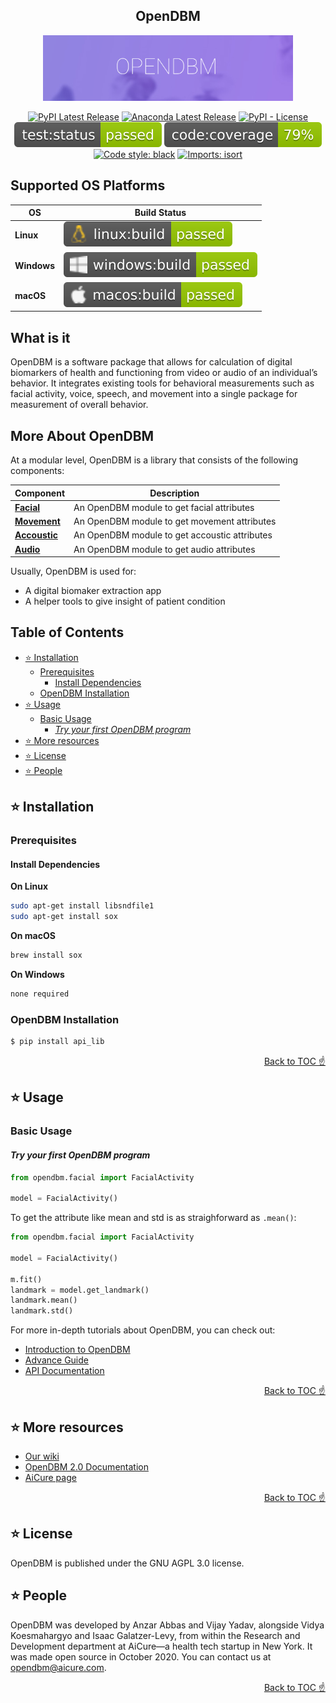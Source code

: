 <h2 align="center">
OpenDBM
</h2>

<div align="center">
  <img width="400" alt="GitHub Actions for deploying to GitHub Pages with Static Site Generators" src="./images/odbm.png">

[![PyPI Latest Release](https://img.shields.io/pypi/v/odbm?style=plastic)](https://pypi.org/project/odbm/)
[![Anaconda Latest Release](https://img.shields.io/badge/Anaconda.org-1.4.3-blue.svg?style=plastic)](https://anaconda.org/r/r-odbc)
[![PyPI - License](https://img.shields.io/pypi/l/odbm?style=plastic)](https://github.com/AiCure/open_dbm/blob/master/license.txt)
[![Test](https://raw.githubusercontent.com/teebid/aicure_opendbm/master/images/badges/test_status.svg)](https://github.com/teebid/aicure_opendbm/actions/workflows/open_dbm-code-checking.yml?query=branch%3Amaster++)
[![Coverage](https://raw.githubusercontent.com/teebid/aicure_opendbm/master/images/badges/code_coverage.svg)](https://github.com/teebid/aicure_opendbm/actions/workflows/open_dbm-code-checking.yml?query=branch%3Amaster++)
[![Code style: black](https://img.shields.io/badge/code%20style-black-000000.svg?style=flat)](https://github.com/psf/black)
[![Imports: isort](https://img.shields.io/badge/%20imports-isort-%231674b1?style=flat&labelColor=ef8336)](https://pycqa.github.io/isort/)
</div>

## Supported OS Platforms

OS                    | Build Status
----------------------------- | --------------------------------------------------------------------------------------------------------------------------------------------------------------------------------
**Linux**                 | [![Build](https://raw.githubusercontent.com/teebid/aicure_opendbm/master/images/badges/linux_status.svg)](https://github.com/teebid/aicure_opendbm/actions/workflows/open_dbm-build-checking.yml)
**Windows**                 | [![Build](https://raw.githubusercontent.com/teebid/aicure_opendbm/master/images/badges/windows_status.svg)](https://github.com/teebid/aicure_opendbm/actions/workflows/open_dbm-build-checking.yml)
**macOS**                 | [![Build](https://raw.githubusercontent.com/teebid/aicure_opendbm/master/images/badges/macos_status.svg)](https://github.com/teebid/aicure_opendbm/actions/workflows/open_dbm-build-checking.yml)


## What is it
OpenDBM is a software package that allows for calculation of digital 
biomarkers of health and functioning from video or audio of an individual’s 
behavior. It integrates existing tools for behavioral measurements such as
facial activity, voice, speech, and movement into a single package for measurement 
of overall behavior.

## More About OpenDBM

At a modular level, OpenDBM is a library that consists of the following components:

| Component | Description |
| ---- | --- |
| [**Facial**](https://teebid.github.io/aicure_opendbm/docs/category/api/facial) | An OpenDBM module to get facial attributes |
| [**Movement**](https://teebid.github.io/aicure_opendbm/docs/category/api/movement) | An OpenDBM module to get movement attributes |
| [**Accoustic**](https://teebid.github.io/aicure_opendbm/docs/category/api/accoustic) | An OpenDBM module to get accoustic attributes  |
| [**Audio**](https://teebid.github.io/aicure_opendbm/docs/category/api/audio) | An OpenDBM module to get audio attributes |

Usually, OpenDBM is used for:

- A digital biomaker extraction app
- A helper tools to give insight of patient condition

## Table of Contents

<!-- START doctoc generated TOC please keep comment here to allow auto update -->
<!-- DON'T EDIT THIS SECTION, INSTEAD RE-RUN doctoc TO UPDATE -->

- [⭐️ Installation](#%EF%B8%8F-installation)
  - [Prerequisites](#prerequisites)
    - [Install Dependencies](#install-dependencies)
  - [OpenDBM Installation](#opendbm-installation)
- [⭐️ Usage](#%EF%B8%8F-usage)
  - [Basic Usage](#basic-usage)
    - [*Try your first OpenDBM program*](#try-your-first-opendbm-program)
- [⭐️ More resources](#%EF%B8%8F-more-resources)
- [⭐️ License](#%EF%B8%8F-license)
- [⭐️ People](#%EF%B8%8F-people)

<!-- END doctoc generated TOC please keep comment here to allow auto update -->

## ⭐️ Installation
### Prerequisites
#### Install Dependencies

**On Linux**

```bash
sudo apt-get install libsndfile1
sudo apt-get install sox
```

**On macOS**

```bash
brew install sox
```

**On Windows**

```bash
none required
```

### OpenDBM Installation
```bash
$ pip install api_lib 
```

<div align="right">
<a href="#table-of-contents">Back to TOC ☝️</a>
</div>

## ⭐️ Usage
### Basic Usage
#### *Try your first OpenDBM program*
```python
from opendbm.facial import FacialActivity

model = FacialActivity()
```

To get the attribute like mean and std is as straighforward as `.mean()`:

```python
from opendbm.facial import FacialActivity

model = FacialActivity()

m.fit()
landmark = model.get_landmark()
landmark.mean()
landmark.std()
```

For more in-depth tutorials about OpenDBM, you can check out:

-   [Introduction to OpenDBM](https://teebid.github.io/aicure_opendbm/docs/intro)
-   [Advance Guide](https://teebid.github.io/aicure_opendbm/docs/advance)
-   [API Documentation](https://teebid.github.io/aicure_opendbm/docs/category/api)

<div align="right">
<a href="#table-of-contents">Back to TOC ☝️</a>
</div>

## ⭐️ More resources
-   [Our wiki](https://github.com/AiCure/open_dbm/wiki)
-   [OpenDBM 2.0 Documentation](https://docs.google.com/document/d/1O6OUSY9FHFCZfpIWu3Kgg0Q_dyp073xjjQ2K3viEffU/edit#heading=h.rxr2y5t62mwa)
-   [AiCure page](https://aicure.com/opendbm/)

<div align="right">
<a href="#table-of-contents">Back to TOC ☝️</a>
</div>

## ⭐️ License
OpenDBM is published under the GNU AGPL 3.0 license.


## ⭐️ People
OpenDBM was developed by Anzar Abbas and Vijay Yadav, alongside Vidya Koesmahargyo and Isaac Galatzer-Levy, from within the Research and Development department at AiCure––a health tech startup in New York. It was made open source in October 2020. You can contact us at opendbm@aicure.com.

<div align="right">
<a href="#table-of-contents">Back to TOC ☝️</a>
</div>